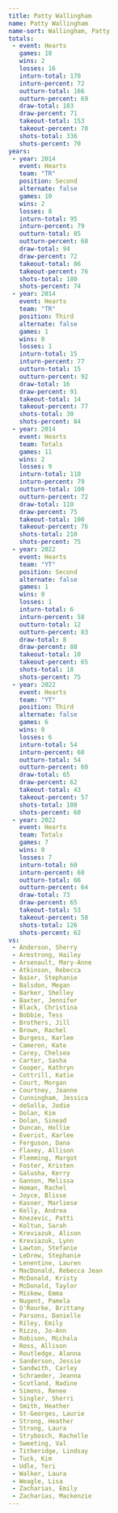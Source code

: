 ```yaml
---
title: Patty Wallingham
name: Patty Wallingham
name-sort: Wallingham, Patty
totals:
 - event: Hearts
   games: 18
   wins: 2
   losses: 16
   inturn-total: 170
   inturn-percent: 72
   outturn-total: 166
   outturn-percent: 69
   draw-total: 183
   draw-percent: 71
   takeout-total: 153
   takeout-percent: 70
   shots-total: 336
   shots-percent: 70
years:
 - year: 2014
   event: Hearts
   team: "TR"
   position: Second
   alternate: false
   games: 10
   wins: 2
   losses: 8
   inturn-total: 95
   inturn-percent: 79
   outturn-total: 85
   outturn-percent: 68
   draw-total: 94
   draw-percent: 72
   takeout-total: 86
   takeout-percent: 76
   shots-total: 180
   shots-percent: 74
 - year: 2014
   event: Hearts
   team: "TR"
   position: Third
   alternate: false
   games: 1
   wins: 0
   losses: 1
   inturn-total: 15
   inturn-percent: 77
   outturn-total: 15
   outturn-percent: 92
   draw-total: 16
   draw-percent: 91
   takeout-total: 14
   takeout-percent: 77
   shots-total: 30
   shots-percent: 84
 - year: 2014
   event: Hearts
   team: Totals
   games: 11
   wins: 2
   losses: 9
   inturn-total: 110
   inturn-percent: 79
   outturn-total: 100
   outturn-percent: 72
   draw-total: 110
   draw-percent: 75
   takeout-total: 100
   takeout-percent: 76
   shots-total: 210
   shots-percent: 75
 - year: 2022
   event: Hearts
   team: "YT"
   position: Second
   alternate: false
   games: 1
   wins: 0
   losses: 1
   inturn-total: 6
   inturn-percent: 58
   outturn-total: 12
   outturn-percent: 83
   draw-total: 8
   draw-percent: 88
   takeout-total: 10
   takeout-percent: 65
   shots-total: 18
   shots-percent: 75
 - year: 2022
   event: Hearts
   team: "YT"
   position: Third
   alternate: false
   games: 6
   wins: 0
   losses: 6
   inturn-total: 54
   inturn-percent: 60
   outturn-total: 54
   outturn-percent: 60
   draw-total: 65
   draw-percent: 62
   takeout-total: 43
   takeout-percent: 57
   shots-total: 108
   shots-percent: 60
 - year: 2022
   event: Hearts
   team: Totals
   games: 7
   wins: 0
   losses: 7
   inturn-total: 60
   inturn-percent: 60
   outturn-total: 66
   outturn-percent: 64
   draw-total: 73
   draw-percent: 65
   takeout-total: 53
   takeout-percent: 58
   shots-total: 126
   shots-percent: 62
vs:
 - Anderson, Sherry
 - Armstrong, Hailey
 - Arsenault, Mary-Anne
 - Atkinson, Rebecca
 - Baier, Stephanie
 - Balsdon, Megan
 - Barker, Shelley
 - Baxter, Jennifer
 - Black, Christina
 - Bobbie, Tess
 - Brothers, Jill
 - Brown, Rachel
 - Burgess, Karlee
 - Cameron, Kate
 - Carey, Chelsea
 - Carter, Sasha
 - Cooper, Kathryn
 - Cottrill, Katie
 - Court, Morgan
 - Courtney, Joanne
 - Cunningham, Jessica
 - deSolla, Jodie
 - Dolan, Kim
 - Dolan, Sinead
 - Duncan, Hollie
 - Everist, Karlee
 - Ferguson, Dana
 - Flaxey, Allison
 - Flemming, Margot
 - Foster, Kristen
 - Galusha, Kerry
 - Gannon, Melissa
 - Homan, Rachel
 - Joyce, Blisse
 - Kasner, Marliese
 - Kelly, Andrea
 - Knezevic, Patti
 - Koltun, Sarah
 - Kreviazuk, Alison
 - Kreviazuk, Lynn
 - Lawton, Stefanie
 - LeDrew, Stephanie
 - Lenentine, Lauren
 - MacDonald, Rebecca Jean
 - McDonald, Kristy
 - McDonald, Taylor
 - Miskew, Emma
 - Nugent, Pamela
 - O'Rourke, Brittany
 - Parsons, Danielle
 - Riley, Emily
 - Rizzo, Jo-Ann
 - Robison, Michala
 - Ross, Allison
 - Routledge, Alanna
 - Sanderson, Jessie
 - Sandwith, Carley
 - Schraeder, Jeanna
 - Scotland, Nadine
 - Simons, Renee
 - Singler, Sherri
 - Smith, Heather
 - St-Georges, Laurie
 - Strong, Heather
 - Strong, Laura
 - Strybosch, Rachelle
 - Sweeting, Val
 - Titheridge, Lindsay
 - Tuck, Kim
 - Udle, Teri
 - Walker, Laura
 - Weagle, Lisa
 - Zacharias, Emily
 - Zacharias, Mackenzie
---
```

